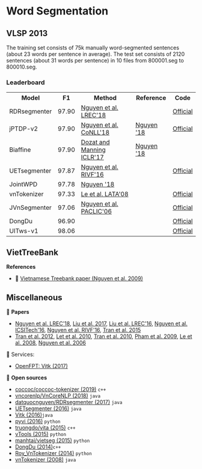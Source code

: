# Word Segmentation

## VLSP 2013

The training set consists of 75k manually word-segmented sentences (about 23 words per sentence in average). The test set consists of 2120 sentences (about 31 words per sentence) in 10 files from 800001.seg to 800010.seg.

### Leaderboard

<table>
  <tr>
    <th>Model</th>
    <th>F1</th>
    <th>Method</th>
    <th>Reference</th>
    <th>Code</th>
  </tr>
  <tr>
    <td>RDRsegmenter</td>
    <td>97.90</td>
    <td><a href="http://www.lrec-conf.org/proceedings/lrec2018/pdf/55.pdf">Nguyen et al. LREC'18</a></td>
    <td></td>
    <td><a href="https://github.com/vncorenlp/VnCoreNLP">Official</a></td>
  </tr>
  <tr>
    <td>jPTDP-v2</td>
    <td>97.90</td>
    <td><a href="http://www.aclweb.org/anthology/K18-2008">Nguyen et al. CoNLL'18</a></td>
    <td><a href="https://arxiv.org/pdf/1812.11459.pdf">Nguyen '18</a></td>
    <td><a href="https://github.com/datquocnguyen/jPTDP">Official</a></td>
  </tr>
   <tr>
    <td>Biaffine</td>
    <td>97.90</td>
    <td><a href="https://arxiv.org/pdf/1611.01734.pdf">Dozat and Manning ICLR'17</a></td>
    <td><a href="https://arxiv.org/pdf/1812.11459.pdf">Nguyen '18</a></td>
    <td></td>
  </tr>
  <tr>
    <td>UETsegmenter</td>
    <td>97.87</td>
    <td><a href="https://drive.google.com/file/d/1EEbEJCCieHD9yPBDHr2VP_k_6-qCjdjL/view?usp=sharing">Nguyen et al. RIVF'16</a></td>
    <td></td>
    <td><a href="https://github.com/phongnt570/UETsegmenter">Official</a></td>
  </tr>
  <tr>
    <td>JointWPD</td>
    <td>97.78</td>
    <td><a href="https://arxiv.org/pdf/1812.11459.pdf">Nguyen '18</a></td>
    <td></td>
    <td></td>
  </tr>
  <tr>
    <td>vnTokenizer</td>
    <td>97.33</td>
    <td><a href="https://link.springer.com/chapter/10.1007/978-3-540-88282-4_23">Le et al. LATA'08</a></td>
    <td></td>
    <td><a href="https://github.com/phuonglh/vn.vitk">Official</a></td>
  </tr>
  <tr>
  <tr>
    <td>JVnSegmenter</td>
    <td>97.06</td>
    <td><a href="https://www.semanticscholar.org/paper/Vietnamese-Word-Segmentation-with-CRFs-and-SVMs%3A-An-Nguyen-Nguyen/3927b5e7eaf4350382306d072c4799fbbcfb2dbc">Nguyen et al. PACLIC'06</a></td>
    <td></td>
    <td><a href="http://jvnsegmenter.sourceforge.net/">Official</a></td>
  </tr>
  <tr>
  <tr>
    <td>DongDu</td>
    <td>96.90</td>
    <td></td>
    <td></td>
    <td><a href="http://viet.jnlp.org/dongdu">Official</a></td>
  </tr>
  <tr>
    <td>UITws-v1</td>
    <td>98.06</td>
    <td></td>
    <td></td>
    <td><a href="https://github.com/ngannlt/UITws-v1">Official</a></td>
  </tr>
</table>

## VietTreeBank

**References**

* :scroll: [Vietnamese Treebank paper (Nguyen et al. 2009)](http://citeseerx.ist.psu.edu/viewdoc/download?doi=10.1.1.164.6770&rep=rep1&type=pdf)

## Miscellaneous

:scroll: **Papers**

* [Nguyen et al. LREC'18](https://arxiv.org/pdf/1709.06307.pdf),
[Liu et al. 2017](https://www.researchgate.net/publication/315949021_Supervised_Ensemble_Learning_for_Vietnamese_Tokenization),
[Liu et al. LREC'16](http://www.lrec-conf.org/proceedings/lrec2016/pdf/266_Paper.pdf),
[Nguyen et al. ICSITech'16](https://drive.google.com/file/d/1BQQuulOIUx_9TNqUcG3HFO39V0AvsK2c/view?usp=sharing),
[Nguyen et al. RIVF'16](https://drive.google.com/file/d/1EEbEJCCieHD9yPBDHr2VP_k_6-qCjdjL/view?usp=sharing),
[Tran et al. 2015](http://ieeexplore.ieee.org/document/7049878/)
* [Tran et al. 2012](https://goo.gl/gkwj6d), [Let et al. 2010](http://link.springer.com/10.1007/978-3-642-12101-2_21),
[Tran et al. 2010](https://scholar.google.com/citations?view_op=view_citation&hl=en&user=katDGDYAAAAJ&citation_for_view=katDGDYAAAAJ:u-x6o8ySG0sC),
[Pham et al. 2009](http://vnu.edu.vn/upload/scopus/232.pdf),
[Le et al. 2008](http://ieeexplore.ieee.org/document/5361713/),
[Nguyen et al. 2006](https://dspace.wul.waseda.ac.jp/dspace/handle/2065/29084)

:dizzy: Services:

* [OpenFPT: Vitk (2017)](http://doc.openfpt.vn/#vitk)

:file_folder: **Open sources**

* [coccoc/coccoc-tokenizer (2019)](https://github.com/coccoc/coccoc-tokenizer) `c++`
* [vncorenlp/VnCoreNLP (2018)](https://github.com/vncorenlp/VnCoreNLP) `java`
* [datquocnguyen/RDRsegmenter (2017)](https://github.com/datquocnguyen/RDRsegmenter) `java`
* [UETsegmenter (2016)](https://github.com/phongnt570/UETsegmenter)  `java`
* [Vitk (2016)](https://github.com/phuonglh/vn.vitk)`java`
* [pyvi (2016)](https://pypi.python.org/pypi/pyvi) `python`
* [truongdo/vita (2015)](https://github.com/truongdo/vita) `c++`
* [vTools (2015)](https://github.com/lupanh/vTools) `python`
* [manhtai/vietseg (2015)](https://github.com/manhtai/vietseg) `python`
* [DongDu (2014)](https://github.com/rockkhuya/DongDu)`c++`
* [Roy_VnTokenizer (2014)](https://github.com/roy-a/Roy_VnTokenizer) `python`
* [vnTokenizer (2008)](http://vlsp.hpda.vn:8080/demo/?page=resources) `java`
